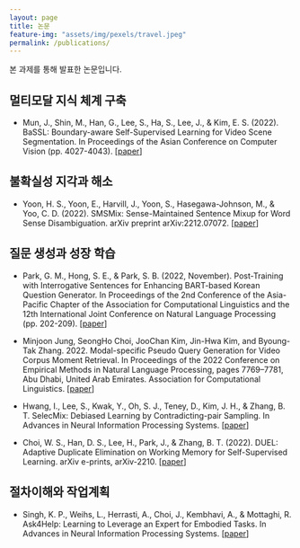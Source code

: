 ```yaml
---
layout: page
title: 논문
feature-img: "assets/img/pexels/travel.jpeg"
permalink: /publications/
---
```


본 과제를 통해 발표한 논문입니다.

## 멀티모달 지식 체계 구축

- Mun, J., Shin, M., Han, G., Lee, S., Ha, S., Lee, J., & Kim, E. S. (2022). BaSSL: Boundary-aware Self-Supervised Learning for Video Scene Segmentation. In Proceedings of the Asian Conference on Computer Vision (pp. 4027-4043). [[paper](https://openaccess.thecvf.com/content/ACCV2022/html/Mun_BaSSL_Boundary-aware_Self-Supervised_Learning_for_Video_Scene_Segmentation_ACCV_2022_paper.html)]

## 불확실성 지각과 해소

- Yoon, H. S., Yoon, E., Harvill, J., Yoon, S., Hasegawa-Johnson, M., & Yoo, C. D. (2022). SMSMix: Sense-Maintained Sentence Mixup for Word Sense Disambiguation. arXiv preprint arXiv:2212.07072. [[paper](https://arxiv.org/abs/2212.07072)]

## 질문 생성과 성장 학습

- Park, G. M., Hong, S. E., & Park, S. B. (2022, November). Post-Training with Interrogative Sentences for Enhancing BART-based Korean Question Generator. In Proceedings of the 2nd Conference of the Asia-Pacific Chapter of the Association for Computational Linguistics and the 12th International Joint Conference on Natural Language Processing (pp. 202-209). [[paper](https://aclanthology.org/2022.aacl-short.26/)]

- Minjoon Jung, SeongHo Choi, JooChan Kim, Jin-Hwa Kim, and Byoung-Tak Zhang. 2022. Modal-specific Pseudo Query Generation for Video Corpus Moment Retrieval. In Proceedings of the 2022 Conference on Empirical Methods in Natural Language Processing, pages 7769–7781, Abu Dhabi, United Arab Emirates. Association for Computational Linguistics. [[paper](https://preview.aclanthology.org/emnlp-22-ingestion/2022.emnlp-main.530/)]

- Hwang, I., Lee, S., Kwak, Y., Oh, S. J., Teney, D., Kim, J. H., & Zhang, B. T. SelecMix: Debiased Learning by Contradicting-pair Sampling. In Advances in Neural Information Processing Systems. [[paper](https://openreview.net/forum?id=cIpU8OzGSCU)]

- Choi, W. S., Han, D. S., Lee, H., Park, J., & Zhang, B. T. (2022). DUEL: Adaptive Duplicate Elimination on Working Memory for Self-Supervised Learning. arXiv e-prints, arXiv-2210. [[paper](https://arxiv.org/abs/2210.17052)]

## 절차이해와 작업계획

- Singh, K. P., Weihs, L., Herrasti, A., Choi, J., Kembhavi, A., & Mottaghi, R. Ask4Help: Learning to Leverage an Expert for Embodied Tasks. In Advances in Neural Information Processing Systems. [[paper](https://openreview.net/forum?id=_bqtjfpj8h)]
